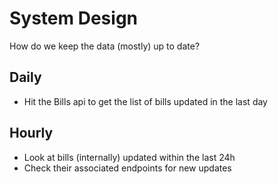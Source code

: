 # System Design

How do we keep the data (mostly) up to date?

## Daily

- Hit the Bills api to get the list of bills updated in the last day

## Hourly

- Look at bills (internally) updated within the last 24h
- Check their associated endpoints for new updates

